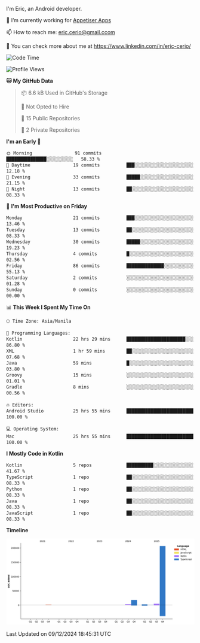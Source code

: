 
I'm Eric, an Android developer.

🔭 I’m currently working for [Appetiser Apps](http://appetiser.com.au)

📫 How to reach me: eric.cerio@gmail.ccom

👀 You can check more about me at https://www.linkedin.com/in/eric-cerio/

<!--START_SECTION:waka-->
![Code Time](http://img.shields.io/badge/Code%20Time-640%20hrs%2050%20mins-blue)

![Profile Views](http://img.shields.io/badge/Profile%20Views-0-blue)

**🐱 My GitHub Data** 

> 📦 6.6 kB Used in GitHub's Storage 
 > 
> 🚫 Not Opted to Hire
 > 
> 📜 15 Public Repositories 
 > 
> 🔑 2 Private Repositories 
 > 
**I'm an Early 🐤** 

```text
🌞 Morning                91 commits          ███████████████░░░░░░░░░░   58.33 % 
🌆 Daytime                19 commits          ███░░░░░░░░░░░░░░░░░░░░░░   12.18 % 
🌃 Evening                33 commits          █████░░░░░░░░░░░░░░░░░░░░   21.15 % 
🌙 Night                  13 commits          ██░░░░░░░░░░░░░░░░░░░░░░░   08.33 % 
```
📅 **I'm Most Productive on Friday** 

```text
Monday                   21 commits          ███░░░░░░░░░░░░░░░░░░░░░░   13.46 % 
Tuesday                  13 commits          ██░░░░░░░░░░░░░░░░░░░░░░░   08.33 % 
Wednesday                30 commits          █████░░░░░░░░░░░░░░░░░░░░   19.23 % 
Thursday                 4 commits           █░░░░░░░░░░░░░░░░░░░░░░░░   02.56 % 
Friday                   86 commits          ██████████████░░░░░░░░░░░   55.13 % 
Saturday                 2 commits           ░░░░░░░░░░░░░░░░░░░░░░░░░   01.28 % 
Sunday                   0 commits           ░░░░░░░░░░░░░░░░░░░░░░░░░   00.00 % 
```


📊 **This Week I Spent My Time On** 

```text
🕑︎ Time Zone: Asia/Manila

💬 Programming Languages: 
Kotlin                   22 hrs 29 mins      ██████████████████████░░░   86.80 % 
XML                      1 hr 59 mins        ██░░░░░░░░░░░░░░░░░░░░░░░   07.68 % 
Java                     59 mins             █░░░░░░░░░░░░░░░░░░░░░░░░   03.80 % 
Groovy                   15 mins             ░░░░░░░░░░░░░░░░░░░░░░░░░   01.01 % 
Gradle                   8 mins              ░░░░░░░░░░░░░░░░░░░░░░░░░   00.56 % 

🔥 Editors: 
Android Studio           25 hrs 55 mins      █████████████████████████   100.00 % 

💻 Operating System: 
Mac                      25 hrs 55 mins      █████████████████████████   100.00 % 
```

**I Mostly Code in Kotlin** 

```text
Kotlin                   5 repos             ██████████░░░░░░░░░░░░░░░   41.67 % 
TypeScript               1 repo              ██░░░░░░░░░░░░░░░░░░░░░░░   08.33 % 
Python                   1 repo              ██░░░░░░░░░░░░░░░░░░░░░░░   08.33 % 
Java                     1 repo              ██░░░░░░░░░░░░░░░░░░░░░░░   08.33 % 
JavaScript               1 repo              ██░░░░░░░░░░░░░░░░░░░░░░░   08.33 % 
```



**Timeline**

![Lines of Code chart](https://raw.githubusercontent.com/eric-cerio/eric-cerio/main/assets/bar_graph.png)


 Last Updated on 09/12/2024 18:45:31 UTC
<!--END_SECTION:waka-->

